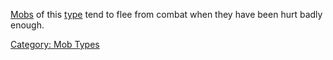 [Mobs](:Category:_Mobs "wikilink") of this
[type](:Category:_Mob_Types "wikilink") tend to flee from combat when
they have been hurt badly enough.

[Category: Mob Types](Category:_Mob_Types "wikilink")
